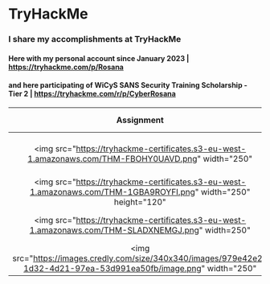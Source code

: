 # TryHackMe
### I share my accomplishments at TryHackMe
#### Here with my personal account since January 2023 |  https://tryhackme.com/p/Rosana
#### and here participating of WiCyS SANS Security Training Scholarship - Tier 2 | https://tryhackme.com/r/p/CyberRosana



| Assignment                                  | Description                | When?     | Hands-on |
| :-----------------------------------------: | :------------------------- | :-------- | --------: | 
| <img src="https://tryhackme-certificates.s3-eu-west-1.amazonaws.com/THM-FBOHY0UAVD.png" width="250" | Introduction to<br>**Cyber Security** learning path | September 19, 2024 | 3 | 
| <img src="https://tryhackme-certificates.s3-eu-west-1.amazonaws.com/THM-1GBA9ROYFI.png" width="250" height="120" | **Pre Security** learning path | October 5, 2024 | 2 | 
|  <img src="https://tryhackme-certificates.s3-eu-west-1.amazonaws.com/THM-SLADXNEMGJ.png" width=250" | **Web Fundamentals** Learning Path | October 17, 2024 | 2 | 
|  <img src="https://images.credly.com/size/340x340/images/979e42e2-1d32-4d21-97ea-53d991ea50fb/image.png" width="250" | Getting Started with<br>**Networking** | 2023, Sep-6<sup>th</sup> | 2 | 
